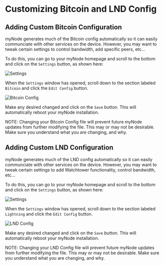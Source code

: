 # Customizing Bitcoin and LND Config

## Adding Custom Bitcoin Configuration

myNode generates much of the Bitcoin config automatically so it can easily communciate with other services on the device. However, you may want to tweak certain settings to control bandwidth, add specific peers, etc...

To do this, you can go to your myNode homepage and scroll to the bottom and click on the `Settings` button, as shown here:

![Settings](/images/device/settings_comp.png)

When the `Settings` window has opened, scroll down to  the section labeled `Bitcoin` and click the `Edit Config` button.

![Bitcoin Config](/images/device/edit_bitcoin_conf_comp.png)

Make any desired changed and click on the `Save` button. This will automatically reboot your myNode installation.

NOTE: Changing your Bitcoin Config file will prevent future myNode updates from further modifying the file. This may or may not
be desirable. Make sure you understand what you are changing, and why.

## Adding Custom LND Configuration

myNode generates much of the LND config automatically so it can easily communciate with other services on the device. However, you may want to tweak certain settings to add Watchtower functionality, control bandwidth, etc...

To do this, you can go to your myNode homepage and scroll to the bottom and click on the `Settings` button, as shown here:

![Settings](/images/device/settings_comp.png)

When the `Settings` window has opened, scroll down to  the section labeled `Lightning` and click the `Edit Config` button.

![LND Config](/images/device/edit_lnd_conf_comp.png)

Make any desired changed and click on the `Save` button. This will automatically reboot your myNode installation.

NOTE: Changing your LND Config file will prevent future myNode updates from further modifying the file. This may or may not
be desirable. Make sure you understand what you are changing, and why.